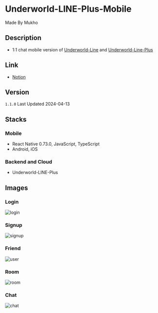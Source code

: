 # Underworld-LINE-Plus-Mobile

Made By Mukho

## Description

- 1:1 chat mobile version of [Underworld-Line](https://github.com/mukhoplus/Underworld-Line) and [Underworld-Line-Plus](https://github.com/mukhoplus/Underworld-LINE-Plus)

## Link

- [Notion](https://boom-dead-1ee.notion.site/Underworld-LINE-Plus-Mobile-c5e69e87e3b749d0a24c48d66eaaa8a0)

## Version

`1.1.0` Last Updated 2024-04-13

## Stacks

### Mobile

- React Native 0.73.0, JavaScript, TypeScript
- Android, iOS

### Backend and Cloud

- Underworld-LINE-Plus

## Images

### Login

![login](https://github.com/mukhoplus/mukhoplus/assets/67003627/82774e2d-bb44-4b67-8ffd-246cc004111d)

### Signup

![signup](https://github.com/mukhoplus/mukhoplus/assets/67003627/244e000a-5ea1-4e13-9321-0f3fc8e38cca)

### Friend

![user](https://github.com/mukhoplus/mukhoplus/assets/67003627/c1c8eae0-a305-440e-a5a4-a1834d1fb441)

### Room

![room](https://github.com/mukhoplus/mukhoplus/assets/67003627/b9a39239-f950-44c9-a301-1bdf0d00d1b8)

### Chat

![chat](https://github.com/mukhoplus/mukhoplus/assets/67003627/4c535036-f204-4884-9763-0c3d4ae20116)
